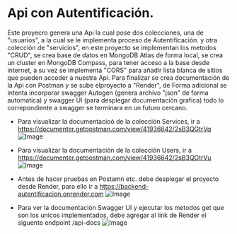 # Api con Autentificación.

Este proyecro genera una Api la cual pose dos colecciones, una de "usuarios", a la cual se le implementa proceso de Autentificación.
y otra colección de "servicios", en este proyecto se implementan los metodos "CRUD", se crea base de datos en MongoDB Atlas de forma local,
se crea un cluster en MongoDB Compass, para tener acceso a la base desde internet, a su vez se implementa "CORS" para añadir lista blanca
de sitios que pueden acceder a nuestra Api. Para finalizar se crea documentación de la Api con Postman y se sube elproyecto a "Render",
de Forma adicional se intenta incorporar swagger Autogen (genera archivo "json" de forma automatica)  y swagger UI 
(para desplegar documentación grafica) todo lo correpondiente a swagger se terminara en un futuro cercano.

- Para visualizar la documentacioó de la colección Services, ir a  https://documenter.getpostman.com/view/41936642/2sB3QGtrVq
 ![Image](https://github.com/user-attachments/assets/f4c8a3d2-cea9-464a-ad67-6944531088e9)
- Para visualizar la documentación de la colección Users, ir a https://documenter.getpostman.com/view/41936642/2sB3QGtrVu
 ![Image](https://github.com/user-attachments/assets/6e08c360-3d48-452c-8bf7-10cbb7f7426d)

- Antes de hacer pruebas en Postamn etc. debe desplegar el proyecto desde Render, para ello ir a https://backend-autentificacion.onrender.com
![Image](https://github.com/user-attachments/assets/dfa112ff-c25c-4cb0-be3b-564f1f390856) 
- Para ver la documentación Swagger UI y ejecutar los metodos get que son los unicos implementados, debe agregar al link de Render el siguente endpoint /api-docs
![Image](https://github.com/user-attachments/assets/b776fbea-5da2-4a04-9a8b-e87ce93a48d8)
  
  
